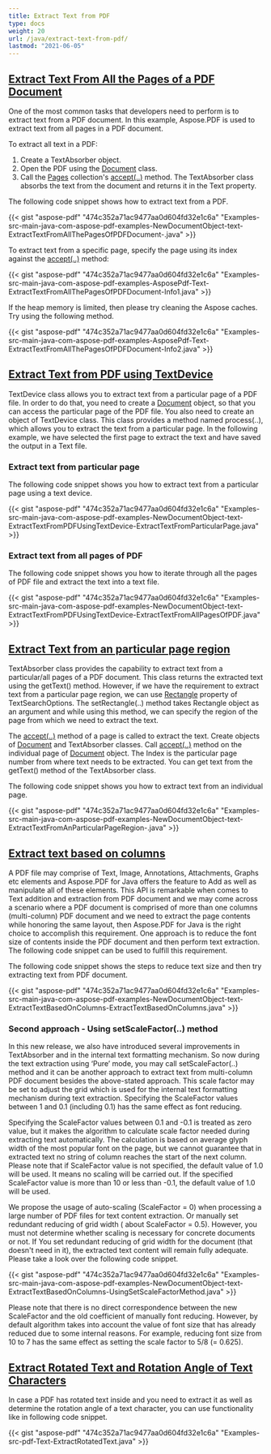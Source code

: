 ```yaml
---
title: Extract Text from PDF
type: docs
weight: 20
url: /java/extract-text-from-pdf/
lastmod: "2021-06-05"
---
```


## <ins>**Extract Text From All the Pages of a PDF Document**
One of the most common tasks that developers need to perform is to extract text from a PDF document. In this example, Aspose.PDF is used to extract text from all pages in a PDF document.

To extract all text in a PDF:

1. Create a TextAbsorber object.
1. Open the PDF using the [Document](http://www.aspose.com/api/java/pdf/com.aspose.pdf/classes/Document) class.
1. Call the [Pages](http://www.aspose.com/api/java/pdf/com.aspose.pdf/classes/PageCollection) collection's [accept(..)](http://www.aspose.com/api/java/pdf/com.aspose.pdf/classes/pagecollection/methods/accept\(com.aspose.pdf.ImagePlacementAbsorber\)/) method.
   The TextAbsorber class absorbs the text from the document and returns it in the Text property.

The following code snippet shows how to extract text from a PDF.

{{< gist "aspose-pdf" "474c352a71ac9477aa0d604fd32e1c6a" "Examples-src-main-java-com-aspose-pdf-examples-NewDocumentObject-text-ExtractTextFromAllThePagesOfPDFDocument-.java" >}}


To extract text from a specific page, specify the page using its index against the [accept(..)](http://www.aspose.com/api/java/pdf/com.aspose.pdf/classes/pagecollection/methods/accept\(com.aspose.pdf.ImagePlacementAbsorber\)/) method:

{{< gist "aspose-pdf" "474c352a71ac9477aa0d604fd32e1c6a" "Examples-src-main-java-com-aspose-pdf-examples-AsposePdf-Text-ExtractTextFromAllThePagesOfPDFDocument-Info1.java" >}}


If the heap memory is limited, then please try cleaning the Aspose caches. Try using the following method.

{{< gist "aspose-pdf" "474c352a71ac9477aa0d604fd32e1c6a" "Examples-src-main-java-com-aspose-pdf-examples-AsposePdf-Text-ExtractTextFromAllThePagesOfPDFDocument-Info2.java" >}}


## <ins>**Extract Text from PDF using TextDevice**
TextDevice class allows you to extract text from a particular page of a PDF file. In order to do that, you need to create a [Document](http://www.aspose.com/api/java/pdf/com.aspose.pdf/classes/Document) object, so that you can access the particular page of the PDF file. You also need to create an object of TextDevice class. This class provides a method named process(..), which allows you to extract the text from a particular page. In the following example, we have selected the first page to extract the text and have saved the output in a Text file.
### **Extract text from particular page**
The following code snippet shows you how to extract text from a particular page using a text device.

{{< gist "aspose-pdf" "474c352a71ac9477aa0d604fd32e1c6a" "Examples-src-main-java-com-aspose-pdf-examples-NewDocumentObject-text-ExtractTextFromPDFUsingTextDevice-ExtractTextFromParticularPage.java" >}}


### **Extract text from all pages of PDF**
The following code snippet shows you how to iterate through all the pages of PDF file and extract the text into a text file.

{{< gist "aspose-pdf" "474c352a71ac9477aa0d604fd32e1c6a" "Examples-src-main-java-com-aspose-pdf-examples-NewDocumentObject-text-ExtractTextFromPDFUsingTextDevice-ExtractTextFromAllPagesOfPDF.java" >}}


## <ins>**Extract Text from an particular page region**
TextAbsorber class provides the capability to extract text from a particular/all pages of a PDF document. This class returns the extracted text using the getText() method. However, if we have the requirement to extract text from a particular page region, we can use [Rectangle](http://www.aspose.com/api/java/pdf/com.aspose.pdf/classes/Rectangle) property of TextSearchOptions. The setRectangle(..) method takes Rectangle object as an argument and while using this method, we can specify the region of the page from which we need to extract the text.

The [accept(..)](http://www.aspose.com/api/java/pdf/com.aspose.pdf/classes/pagecollection/methods/accept\(com.aspose.pdf.ImagePlacementAbsorber\)/) method of a page is called to extract the text. Create objects of [Document](http://www.aspose.com/api/java/pdf/com.aspose.pdf/classes/Document) and TextAbsorber classes. Call [accept(..)](http://www.aspose.com/api/java/pdf/com.aspose.pdf/classes/pagecollection/methods/accept\(com.aspose.pdf.ImagePlacementAbsorber\)/) method on the individual page of [Document](http://www.aspose.com/api/java/pdf/com.aspose.pdf/classes/Document) object. The Index is the particular page number from where text needs to be extracted. You can get text from the getText() method of the TextAbsorber class.

The following code snippet shows you how to extract text from an individual page.

{{< gist "aspose-pdf" "474c352a71ac9477aa0d604fd32e1c6a" "Examples-src-main-java-com-aspose-pdf-examples-NewDocumentObject-text-ExtractTextFromAnParticularPageRegion-.java" >}}
## <ins>**Extract text based on columns**
A PDF file may comprise of Text, Image, Annotations, Attachments, Graphs etc elements and Aspose.PDF for Java offers the feature to Add as well as manipulate all of these elements. This API is remarkable when comes to Text addition and extraction from PDF document and we may come across a scenario where a PDF document is comprised of more than one columns (multi-column) PDF document and we need to extract the page contents while honoring the same layout, then Aspose.PDF for Java is the right choice to accomplish this requirement. One approach is to reduce the font size of contents inside the PDF document and then perform text extraction. The following code snippet can be used to fulfill this requirement.

The following code snippet shows the steps to reduce text size and then try extracting text from PDF document.

{{< gist "aspose-pdf" "474c352a71ac9477aa0d604fd32e1c6a" "Examples-src-main-java-com-aspose-pdf-examples-NewDocumentObject-text-ExtractTextBasedOnColumns-ExtractTextBasedOnColumns.java" >}}
### **Second approach - Using setScaleFactor(..) method**
In this new release, we also have introduced several improvements in TextAbsorber and in the internal text formatting mechanism. So now during the text extraction using ‘Pure’ mode, you may call setScaleFactor(..) method and it can be another approach to extract text from multi-column PDF document besides the above-stated approach. This scale factor may be set to adjust the grid which is used for the internal text formatting mechanism during text extraction. Specifying the ScaleFactor values between 1 and 0.1 (including 0.1) has the same effect as font reducing.

Specifying the ScaleFactor values between 0.1 and -0.1 is treated as zero value, but it makes the algorithm to calculate scale factor needed during extracting text automatically. The calculation is based on average glyph width of the most popular font on the page, but we cannot guarantee that in extracted text no string of column reaches the start of the next column. Please note that if ScaleFactor value is not specified, the default value of 1.0 will be used. It means no scaling will be carried out. If the specified ScaleFactor value is more than 10 or less than -0.1, the default value of 1.0 will be used.

We propose the usage of auto-scaling (ScaleFactor = 0) when processing a large number of PDF files for text content extraction. Or manually set redundant reducing of grid width ( about ScaleFactor = 0.5). However, you must not determine whether scaling is necessary for concrete documents or not. If You set redundant reducing of grid width for the document (that doesn't need in it), the extracted text content will remain fully adequate. Please take a look over the following code snippet.

{{< gist "aspose-pdf" "474c352a71ac9477aa0d604fd32e1c6a" "Examples-src-main-java-com-aspose-pdf-examples-NewDocumentObject-text-ExtractTextBasedOnColumns-UsingSetScaleFactorMethod.java" >}}


Please note that there is no direct correspondence between the new ScaleFactor and the old coefficient of manually font reducing. However, by default algorithm takes into account the value of font size that has already reduced due to some internal reasons. For example, reducing font size from 10 to 7 has the same effect as setting the scale factor to 5/8 (= 0.625).
## <ins>**Extract Rotated Text and Rotation Angle of Text Characters**
In case a PDF has rotated text inside and you need to extract it as well as determine the rotation angle of a text character, you can use functionality like in following code snippet.

{{< gist "aspose-pdf" "474c352a71ac9477aa0d604fd32e1c6a" "Examples-src-pdf-Text-ExtractRotatedText.java" >}}

